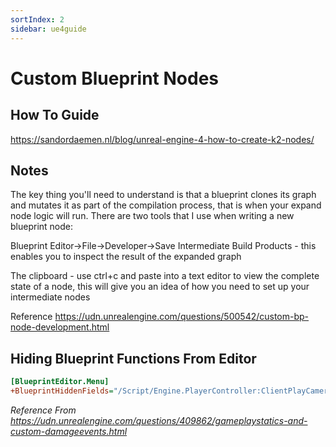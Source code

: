 ```yaml
---
sortIndex: 2
sidebar: ue4guide
---
```


# Custom Blueprint Nodes

## How To Guide

<https://sandordaemen.nl/blog/unreal-engine-4-how-to-create-k2-nodes/>

## Notes

The key thing you'll need to understand is that a blueprint clones its graph and mutates it as part of the compilation process, that is when your expand node logic will run. There are two tools that I use when writing a new blueprint node:

Blueprint Editor->File->Developer->Save Intermediate Build Products - this enables you to inspect the result of the expanded graph

The clipboard - use ctrl+c and paste into a text editor to view the complete state of a node, this will give you an idea of how you need to set up your intermediate nodes

Reference <https://udn.unrealengine.com/questions/500542/custom-bp-node-development.html>

## Hiding Blueprint Functions From Editor

```ini
[BlueprintEditor.Menu]
+BlueprintHiddenFields="/Script/Engine.PlayerController:ClientPlayCameraShake"
```

*Reference From <https://udn.unrealengine.com/questions/409862/gameplaystatics-and-custom-damageevents.html>*
